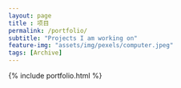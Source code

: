 ```yaml
--- 
layout: page
title : 项目 
permalink: /portfolio/
subtitle: "Projects I am working on" 
feature-img: "assets/img/pexels/computer.jpeg"
tags: [Archive]
---
```


{% include portfolio.html %}